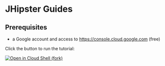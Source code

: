 # JHipster Guides

## Prerequisites
* a Google account and access to https://console.cloud.google.com (free)

Click the button to run the tutorial:

[![Open in Cloud Shell (fork)](https://gstatic.com/cloudssh/images/open-btn.png)](https://console.cloud.google.com/cloudshell/open?git_repo=https://github.com/Hawkurane/jhipster-guides&tutorial=guides/00_setting_up_your_environment.md)